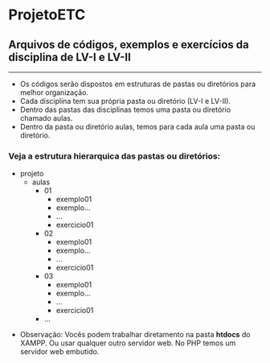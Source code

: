 # ProjetoETC

## Arquivos de códigos, exemplos e exercícios da disciplina de LV-I e LV-II 

---

* Os códigos serão dispostos em estruturas de pastas ou diretórios para melhor organização.
* Cada disciplina tem sua própria pasta ou diretório (LV-I e LV-II).
* Dentro das pastas das disciplinas temos uma pasta ou diretório chamado aulas.
* Dentro da pasta ou diretório aulas, temos para cada aula uma pasta ou diretório.

### Veja a estrutura hierarquica das pastas ou diretórios:
+ projeto
    + aulas
        + 01
            + exemplo01
            + exemplo...
            + ...
            + exercicio01
        + 02
            + exemplo01
            + exemplo...
            + ...
            + exercicio01
        + 03
            + exemplo01
            + exemplo...
            + ...
            + exercicio01
        + ...

* Observação: Vocês podem trabalhar diretamento na pasta **htdocs** do XAMPP. Ou usar qualquer 
outro servidor web. No PHP temos um servidor web embutido.
 